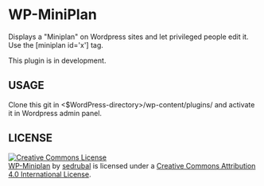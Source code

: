 WP-MiniPlan
===========

Displays a "Miniplan" on Wordpress sites and let privileged people edit it. Use the [miniplan id='x'] tag.

This plugin is in development.

USAGE
-----

Clone this git in <$WordPress-directory>/wp-content/plugins/ and activate it in Wordpress admin panel.

LICENSE
-------

<a rel="license" href="http://creativecommons.org/licenses/by/4.0/"><img alt="Creative Commons License" style="border-width:0" src="https://i.creativecommons.org/l/by/4.0/88x31.png" /></a>
<br />
<span xmlns:dct="http://purl.org/dc/terms/" property="dct:title"><a href="https://github.com/sedrubal/wp-miniplan">WP-Miniplan</a></span> 
by 
<a xmlns:cc="http://creativecommons.org/ns#" href="https://github.com/sedrubal" property="cc:attributionName" rel="cc:attributionURL">sedrubal</a> 
is licensed under a 
<a rel="license" href="http://creativecommons.org/licenses/by/4.0/">Creative Commons Attribution 4.0 International License</a>.
